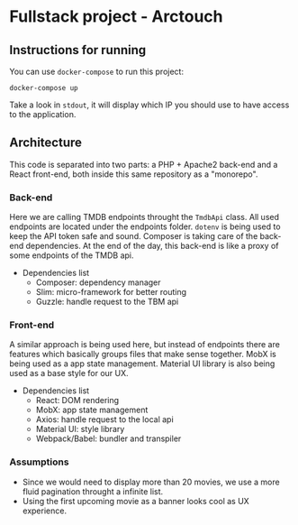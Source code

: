 # Fullstack project - Arctouch

## Instructions for running
You can use `docker-compose` to run this project:

```
docker-compose up
```

Take a look in `stdout`, it will display which IP you should use to have access to the application.

## Architecture 
This code is separated into two parts: a PHP + Apache2 back-end and a React front-end, both inside this same repository as a "monorepo".

### Back-end
Here we are calling TMDB endpoints throught the `TmdbApi` class. All used endpoints are located under the endpoints folder. `dotenv` is being used to keep the API token safe and sound. Composer is taking care of the back-end dependencies. At the end of the day, this back-end is like a proxy of some endpoints of the TMDB api.

- Dependencies list
  - Composer: dependency manager
  - Slim: micro-framework for better routing
  - Guzzle: handle request to the TBM api

### Front-end
A similar approach is being used here, but instead of endpoints there are features which basically groups files that make sense together. MobX is being used as a app state management. Material UI library is also being used as a base style for our UX.

- Dependencies list
  - React: DOM rendering
  - MobX: app state management
  - Axios: handle request to the local api
  - Material UI: style library
  - Webpack/Babel: bundler and transpiler

### Assumptions
- Since we would need to display more than 20 movies, we use a more fluid pagination throught a infinite list.
- Using the first upcoming movie as a banner looks cool as UX experience.
